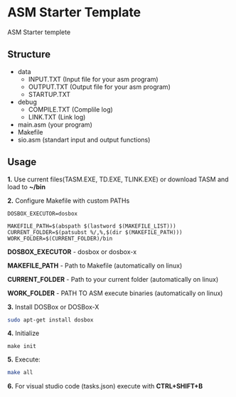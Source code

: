 # ASM Starter Template
ASM Starter templete
## Structure
- data
  - INPUT.TXT (Input file for your asm program)
  - OUTPUT.TXT (Output file for your asm program)
  - STARTUP.TXT
- debug
  - COMPILE.TXT (Complile log)
  - LINK.TXT (Link log)
- main.asm (your program)
- Makefile
- sio.asm (standart input and output functions)
## Usage
**1.** Use current files(TASM.EXE, TD.EXE, TLINK.EXE) or download TASM and load to **~/bin**


**2.** Configure Makefile with custom PATHs
```
DOSBOX_EXECUTOR=dosbox

MAKEFILE_PATH=$(abspath $(lastword $(MAKEFILE_LIST)))
CURRENT_FOLDER=$(patsubst %/,%,$(dir $(MAKEFILE_PATH)))
WORK_FOLDER=$(CURRENT_FOLDER)/bin
```
**DOSBOX_EXECUTOR** - dosbox or dosbox-x

**MAKEFILE_PATH** - Path to Makefile (automatically on linux)

**CURRENT_FOLDER** - Path to your current folder (automatically on linux)

**WORK_FOLDER** - PATH TO ASM execute binaries (automatically on linux)


**3.** Install DOSBox or DOSBox-X
```bash
sudo apt-get install dosbox
```


**4.** Initialize
```
make init
```


**5.** Execute:
```bash
make all
```


**6.** For visual studio code (tasks.json) execute with **CTRL+SHIFT+B**
